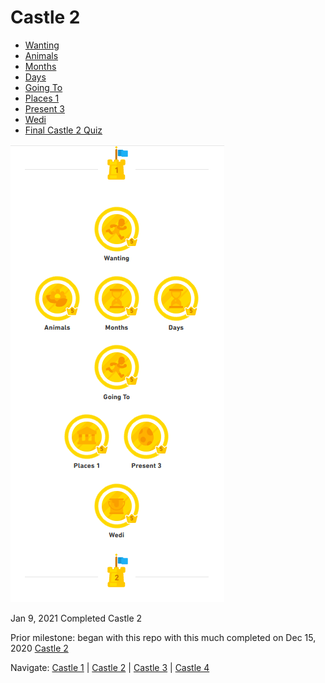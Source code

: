 # Castle 2
* [Wanting](https://github.com/EO4wellness/T-I-L/blob/main/polyglot/gales/Castle-2/Wanting.md)<br>
* [Animals](https://github.com/EO4wellness/T-I-L/blob/main/polyglot/gales/Castle-2/Animals.md)<br> 
* [Months](https://github.com/EO4wellness/T-I-L/blob/main/polyglot/gales/Castle-2/Months.md)<br>
* [Days](https://github.com/EO4wellness/T-I-L/blob/main/polyglot/gales/Castle-2/Days.md)<br>
* [Going To](https://github.com/EO4wellness/T-I-L/blob/main/polyglot/gales/Castle-2/Going-To.md)<br>
* [Places 1](https://github.com/EO4wellness/T-I-L/blob/main/polyglot/gales/Castle-2/Places.MD) <br>
* [Present 3](https://github.com/EO4wellness/T-I-L/blob/main/polyglot/gales/Castle-2/Present3.md) <br>
* [Wedi](https://github.com/EO4wellness/T-I-L/blob/main/polyglot/gales/Castle-2/Wedi)<br>
* [Final Castle 2 Quiz](https://github.com/EO4wellness/T-I-L/blob/main/polyglot/gales/Castle-2/Castle2-quiz.md)<br> 


![Castle2](https://github.com/EO4wellness/T-I-L/blob/main/polyglot/gales/Castle-2/2021-01-02-finished-castle2.png)

Jan 9, 2021 Completed Castle 2




Prior milestone: began with this repo with this much completed on Dec 15, 2020 [Castle 2](https://github.com/EO4wellness/T-I-L/blob/main/polyglot/gales/images/Welsh-Castle-2.png)<br>


Navigate: [Castle 1](https://github.com/EO4wellness/T-I-L/blob/main/polyglot/gales/Castle-1/README.md) | 
[Castle 2](https://github.com/EO4wellness/T-I-L/blob/main/polyglot/gales/Castle-2/README.md) | 
[Castle 3](https://github.com/EO4wellness/T-I-L/blob/main/polyglot/gales/Castle-3/README.md) |
[Castle 4](https://github.com/EO4wellness/T-I-L/blob/main/polyglot/gales/Castle-4/README.md) 
<br>

